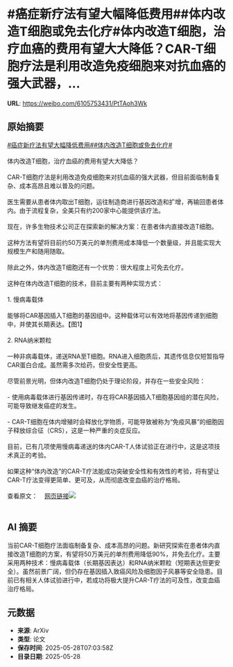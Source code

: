 # #癌症新疗法有望大幅降低费用##体内改造T细胞或免去化疗#体内改造T细胞，治疗血癌的费用有望大大降低？CAR-T细胞疗法是利用改造免疫细胞来对抗血癌的强大武器，...

**URL**: https://weibo.com/6105753431/PtTAoh3Wk

## 原始摘要

<a href="https://m.weibo.cn/search?containerid=231522type%3D1%26t%3D10%26q%3D%23%E7%99%8C%E7%97%87%E6%96%B0%E7%96%97%E6%B3%95%E6%9C%89%E6%9C%9B%E5%A4%A7%E5%B9%85%E9%99%8D%E4%BD%8E%E8%B4%B9%E7%94%A8%23&amp;extparam=%23%E7%99%8C%E7%97%87%E6%96%B0%E7%96%97%E6%B3%95%E6%9C%89%E6%9C%9B%E5%A4%A7%E5%B9%85%E9%99%8D%E4%BD%8E%E8%B4%B9%E7%94%A8%23" data-hide=""><span class="surl-text">#癌症新疗法有望大幅降低费用#</span></a><a href="https://m.weibo.cn/search?containerid=231522type%3D1%26t%3D10%26q%3D%23%E4%BD%93%E5%86%85%E6%94%B9%E9%80%A0T%E7%BB%86%E8%83%9E%E6%88%96%E5%85%8D%E5%8E%BB%E5%8C%96%E7%96%97%23&amp;extparam=%23%E4%BD%93%E5%86%85%E6%94%B9%E9%80%A0T%E7%BB%86%E8%83%9E%E6%88%96%E5%85%8D%E5%8E%BB%E5%8C%96%E7%96%97%23" data-hide=""><span class="surl-text">#体内改造T细胞或免去化疗#</span></a><br><br>体内改造T细胞，治疗血癌的费用有望大大降低？<br><br>CAR-T细胞疗法是利用改造免疫细胞来对抗血癌的强大武器，但目前面临制备复杂、成本高昂且难以普及的问题。<br><br>医生需要从患者体内取出T细胞，运往制造商进行基因改造和扩增，再输回患者体内。由于流程复杂，全美只有约200家中心能提供该疗法。<br><br>现在，许多生物技术公司正在探索新的解决方案：在患者体内直接改造T细胞。<br><br>这种方法有望将目前约50万美元的单剂费用成本降低一个数量级，并且能实现大规模生产和随用随取。<br><br>除此之外，体内改造T细胞还有一个优势：很大程度上可免去化疗。<br><br>这种在体内改造T细胞的技术，目前主要有两种实现方式：<br><br>1. 慢病毒载体<br><br>能够将CAR基因插入T细胞的基因组中。这种载体可以有效地将基因传递到细胞中，并使其长期表达。【图1】<br><br>2. RNA纳米颗粒<br><br>一种非病毒载体，递送RNA至T细胞。RNA进入细胞质后，其遗传信息仅短暂指导CAR蛋白合成。虽然需多次给药，但安全性更高。<br><br>尽管前景光明，但体内改造T细胞仍处于理论阶段，并存在一些安全风险：<br><br>- 使用病毒载体进行基因传递时，存在将CAR基因插入T细胞基因组的潜在风险，可能导致继发癌症的发生。<br><br>- CAR-T细胞在体内增殖时会释放化学物质，可能导致被称为“免疫风暴”的细胞因子释放综合征（CRS），这是一种严重的炎症反应。<br><br>目前，已有几项使用慢病毒递送的体内CAR-T人体试验正在进行中，这是这项技术真正的考验。<br><br>如果这种“体内改造”的CAR-T疗法能成功突破安全性和有效性的考验，将有望让CAR-T疗法变得更简单、更可及，从而彻底改变血癌的治疗格局。<br><br>查看原文：<a href="https://weibo.cn/sinaurl?u=https%3A%2F%2Fwww.nature.com%2Farticles%2Fd41586-025-01570-6" data-hide=""><span class="url-icon"><img style="width: 1rem;height: 1rem" src="https://h5.sinaimg.cn/upload/2015/09/25/3/timeline_card_small_web_default.png" referrerpolicy="no-referrer"></span><span class="surl-text">网页链接</span></a><img style="" src="https://tvax1.sinaimg.cn/large/006Fd7o3gy1i1v36pxjl6j30kv0p3461.jpg" referrerpolicy="no-referrer"><br><br>

## AI 摘要

当前CAR-T细胞疗法面临制备复杂、成本高昂的问题。新研究探索在患者体内直接改造T细胞的方案，有望将50万美元的单剂费用降低90%，并免去化疗。主要采用两种技术：慢病毒载体（长期基因表达）和RNA纳米颗粒（短期表达但更安全）。虽然前景广阔，但仍存在基因插入致癌风险及细胞因子风暴等安全隐患。目前已有相关人体试验进行中，若成功将极大提升CAR-T疗法的可及性，改变血癌治疗格局。

## 元数据

- **来源**: ArXiv
- **类型**: 论文
- **保存时间**: 2025-05-28T07:03:58Z
- **目录日期**: 2025-05-28
